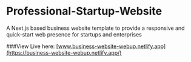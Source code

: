 # Professional-Startup-Website
A Next.js based business website template to provide a responsive and quick-start web presence for startups and enterprises

###View Live here: [www.business-website-webup.netlify.app](https://business-website-webup.netlify.app/)
